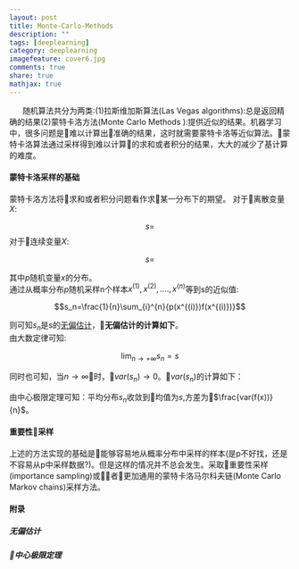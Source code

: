 ```yaml
---
layout: post
title: Monte-Carlo-Methods
description: ""
tags: [deeplearning]
category: deeplearning
imagefeature: cover6.jpg
comments: true
share: true
mathjax: true
---
```


&nbsp;&nbsp;&nbsp;&nbsp;&nbsp;&nbsp;随机算法共分为两类:(1)拉斯维加斯算法(Las Vegas algorithms):总是返回精确的结果(2)蒙特卡洛方法(Monte Carlo Methods ):提供近似的结果。机器学习中，很多问题是难以计算出准确的结果，这时就需要蒙特卡洛等近似算法。蒙特卡洛算法通过采样得到难以计算的求和或者积分的结果，大大的减少了基计算的难度。
#### 蒙特卡洛采样的基础
蒙特卡洛方法将求和或者积分问题看作求某一分布下的期望。
对于离散变量   $X$:

$$s=$$
对于连续变量$X$:

$$s=$$

其中$p$随机变量$x$的分布。  
通过从概率分布$p$随机采样n个样本$x^{(1)},x^{(2)},....,x^{(n)}$等到s的近似值:  

$$s_n=\frac{1}{n}\sum_{i}^{n}{p(x^{(i)})f(x^{(i)})}$$

则可知$s_n$是s的[无偏估计](#unbias)，**无偏估计的计算如下**。  
由大数定律可知:

$$\lim_{n \to +\infty}s_n=s$$

同时也可知，当$n \to \infty$时，$var(s_n) \to 0$。$var(s_n)$的计算如下：

$$$$
由中心极限定理可知：平均分布$s_n$收敛到均值为$s$,方差为$\frac{var(f(x))}{n}$。


#### 重要性采样
上述的方法实现的基础是能够容易地从概率分布中采样的样本(是p不好找，还是不容易从p中采样数据?)。但是这样的情况并不总会发生。采取重要性采样(importance sampling)或者更加通用的蒙特卡洛马尔科夫链(Monte Carlo Markov chains)采样方法。
#### 附录
##### <a name="unbias"></a>无偏估计

##### <a name="central-limit-law"></a>中心极限定理






